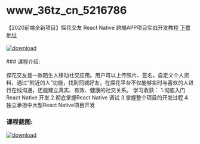 # www_36tz_cn_5216786
【2020前端全新项目】探花交友 React Native 跨端APP项目实战开发教程
[下载地址](http://www.36tz.cn/article/5216786 "下载地址")
<br/></br>[![download](http://36tz.cn/muke_img/2020_12_2-27-300x140.png "下载地址")](http://www.36tz.cn/article/5216786 "下载地址")
<br/></br>### 课程介绍:<br/></br>探花交友是一款陌生人移动社交应用。用户可以上传照片、签名，自定义个人资料，通过“附近的人”功能，找到同城好友，在探花平台不仅能够实时与喜欢的人进行在线沟通，还能建立真实、有效、健康的社交关系。
学习收获：
1.彻底入门React Native 开发
2.彻底掌握React Native 调试
3.掌握整个项目的开发过程 4.独立承担中大型React Native项目开发

### 课程截图:
[![download](http://36tz.cn/muke_img/2020_12_1-28.png "下载地址")](http://www.36tz.cn/article/5216786 "下载地址")
